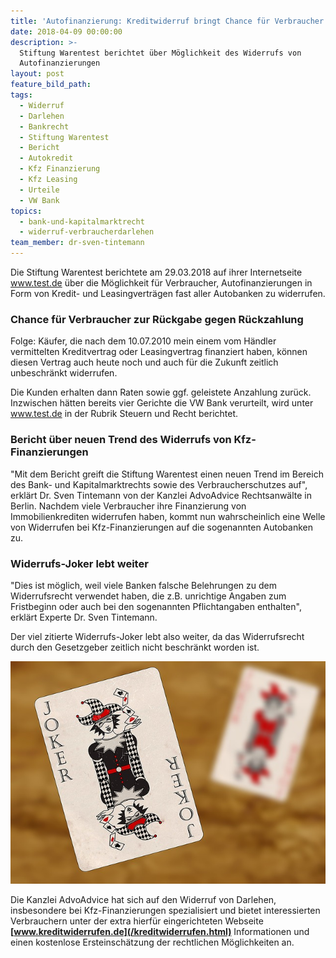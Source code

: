 ```yaml
---
title: 'Autofinanzierung: Kreditwiderruf bringt Chance für Verbraucher'
date: 2018-04-09 00:00:00
description: >-
  Stiftung Warentest berichtet über Möglichkeit des Widerrufs von
  Autofinanzierungen
layout: post
feature_bild_path:
tags:
  - Widerruf
  - Darlehen
  - Bankrecht
  - Stiftung Warentest
  - Bericht
  - Autokredit
  - Kfz Finanzierung
  - Kfz Leasing
  - Urteile
  - VW Bank
topics:
  - bank-und-kapitalmarktrecht
  - widerruf-verbraucherdarlehen
team_member: dr-sven-tintemann
---
```


Die Stiftung Warentest berichtete am 29.03.2018 auf ihrer Internetseite www.test.de &uuml;ber die M&ouml;glichkeit f&uuml;r Verbraucher, Autofinanzierungen in Form von Kredit- und Leasingvertr&auml;gen fast aller Autobanken zu widerrufen.

### Chance f&uuml;r Verbraucher zur R&uuml;ckgabe gegen R&uuml;ckzahlung

Folge: K&auml;ufer, die nach dem 10.07.2010 mein einem vom H&auml;ndler vermittelten Kreditvertrag oder Leasingvertrag finanziert haben, k&ouml;nnen diesen Vertrag auch heute noch und auch f&uuml;r die Zukunft zeitlich unbeschr&auml;nkt widerrufen.

Die Kunden erhalten dann Raten sowie ggf. geleistete Anzahlung zur&uuml;ck. Inzwischen h&auml;tten bereits vier Gerichte die VW Bank verurteilt, wird unter www.test.de in der Rubrik Steuern und Recht berichtet.

### Bericht &uuml;ber neuen Trend des Widerrufs von Kfz-Finanzierungen

"Mit dem Bericht greift die Stiftung Warentest einen neuen Trend im Bereich des Bank- und Kapitalmarktrechts sowie des Verbraucherschutzes auf", erkl&auml;rt Dr. Sven Tintemann von der Kanzlei AdvoAdvice Rechtsanw&auml;lte in Berlin. Nachdem viele Verbraucher ihre Finanzierung von Immobilienkrediten widerrufen haben, kommt nun wahrscheinlich eine Welle von Widerrufen bei Kfz-Finanzierungen auf die sogenannten Autobanken zu.&nbsp;

### Widerrufs-Joker lebt weiter

"Dies ist m&ouml;glich, weil viele Banken falsche Belehrungen zu dem Widerrufsrecht verwendet haben, die z.B. unrichtige Angaben zum Fristbeginn oder auch bei den sogenannten Pflichtangaben enthalten", erkl&auml;rt Experte Dr. Sven Tintemann.

Der viel zitierte Widerrufs-Joker lebt also weiter, da das Widerrufsrecht durch den Gesetzgeber zeitlich nicht beschr&auml;nkt worden ist.

![](/uploads/playing-cards-1068147-640.jpg)

Die Kanzlei AdvoAdvice hat sich auf den Widerruf von Darlehen, insbesondere bei Kfz-Finanzierungen spezialisiert und bietet interessierten Verbrauchern unter der extra hierf&uuml;r eingerichteten Webseite **[www.kreditwiderrufen.de](/kreditwiderrufen.html)** Informationen und einen kostenlose Ersteinsch&auml;tzung der rechtlichen M&ouml;glichkeiten an.

&nbsp;